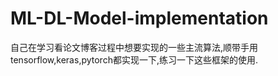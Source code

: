 # ML-DL-Model-implementation
自己在学习看论文博客过程中想要实现的一些主流算法,顺带手用tensorflow,keras,pytorch都实现一下,练习一下这些框架的使用.
